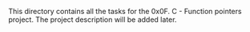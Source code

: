This directory contains all the tasks for the 0x0F. C - Function pointers project.
The project description will be added later.
